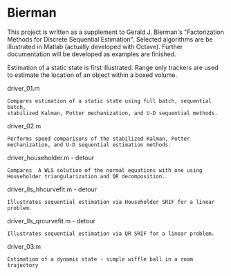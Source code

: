 Bierman
=======

This project is written as a supplement to Gerald J. Bierman's "Factorization
Methods for Discrete Sequential Estimation".  Selected algorithms are be
illustrated in Matlab (actually developed with Octave).  Further documentation
will be developed as examples are finished.

Estimation of a static state is first illustrated.  Range only trackers are
used to estimate the location of an object within a boxed volume.

driver_01.m
```
Compares estimation of a static state using full batch, sequential batch,
stabilized Kalman, Potter mechanization, and U-D sequential methods.
```

driver_02.m
```
Performs speed comparisons of the stabilized Kalman, Potter
mechanization, and U-D sequential estimation methods.
```

driver_householder.m - detour
```
Compares  A WLS solution of the normal equations with one using
Householder triangularization and QR decomposition.
```

driver_lls_hhcurvefit.m - detour
```
Illustrates sequential estimation via Householder SRIF for a linear
problem.
```

driver_lls_qrcurvefit.m - detour
```
Illustrates sequential estimation via QR SRIF for a linear problem.
```

driver_03.m
```
Estimation of a dynamic state - simple wiffle ball in a room trajectory
```

